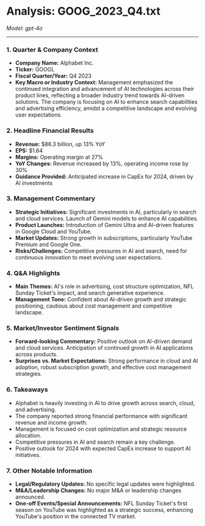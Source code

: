 # Analysis: GOOG_2023_Q4.txt

*Model: gpt-4o*

---

### 1. Quarter & Company Context
- **Company Name:** Alphabet Inc.
- **Ticker:** GOOGL
- **Fiscal Quarter/Year:** Q4 2023
- **Key Macro or Industry Context:** Management emphasized the continued integration and advancement of AI technologies across their product lines, reflecting a broader industry trend towards AI-driven solutions. The company is focusing on AI to enhance search capabilities and advertising efficiency, amidst a competitive landscape and evolving user expectations.

### 2. Headline Financial Results
- **Revenue:** $86.3 billion, up 13% YoY
- **EPS:** $1.64
- **Margins:** Operating margin at 27%
- **YoY Changes:** Revenue increased by 13%, operating income rose by 30%
- **Guidance Provided:** Anticipated increase in CapEx for 2024, driven by AI investments

### 3. Management Commentary
- **Strategic Initiatives:** Significant investments in AI, particularly in search and cloud services. Launch of Gemini models to enhance AI capabilities.
- **Product Launches:** Introduction of Gemini Ultra and AI-driven features in Google Cloud and YouTube.
- **Market Updates:** Strong growth in subscriptions, particularly YouTube Premium and Google One.
- **Risks/Challenges:** Competitive pressures in AI and search, need for continuous innovation to meet evolving user expectations.

### 4. Q&A Highlights
- **Main Themes:** AI's role in advertising, cost structure optimization, NFL Sunday Ticket's impact, and search generative experience.
- **Management Tone:** Confident about AI-driven growth and strategic positioning, cautious about cost management and competitive landscape.

### 5. Market/Investor Sentiment Signals
- **Forward-looking Commentary:** Positive outlook on AI-driven demand and cloud services. Anticipation of continued growth in AI applications across products.
- **Surprises vs. Market Expectations:** Strong performance in cloud and AI adoption, robust subscription growth, and effective cost management strategies.

### 6. Takeaways
- Alphabet is heavily investing in AI to drive growth across search, cloud, and advertising.
- The company reported strong financial performance with significant revenue and income growth.
- Management is focused on cost optimization and strategic resource allocation.
- Competitive pressures in AI and search remain a key challenge.
- Positive outlook for 2024 with expected CapEx increase to support AI initiatives.

### 7. Other Notable Information
- **Legal/Regulatory Updates:** No specific legal updates were highlighted.
- **M&A/Leadership Changes:** No major M&A or leadership changes announced.
- **One-off Events/Special Announcements:** NFL Sunday Ticket's first season on YouTube was highlighted as a strategic success, enhancing YouTube's position in the connected TV market.